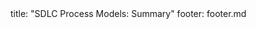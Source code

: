<frontmatter>
title: "SDLC Process Models: Summary"
footer: footer.md
</frontmatter>

<include src="navbar.md" boilerplate />

<include src="container-inPage-asFlat.md" boilerplate />